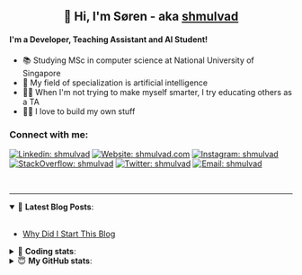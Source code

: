 <h2 align="center">
	👋 Hi, I'm Søren - aka <a href="https://shmulvad.com">shmulvad</a>
</h2>

#### I'm a Developer, Teaching Assistant and AI Student!
- 📚 Studying MSc in computer science at National University of Singapore
- 🧠 My field of specialization is artificial intelligence
- 👨‍🏫 When I'm not trying to make myself smarter, I try educating others as a TA
- 👨‍💻 I love to build my own stuff

### Connect with me:

[![Linkedin: shmulvad](https://img.shields.io/badge/shmulvad-blue?style=flat&logo=Linkedin&logoColor=white)][linkedin]
[![Website: shmulvad.com](https://img.shields.io/badge/shmulvad.com-47CCCC?&style=flat&logo=Google-Chrome&logoColor=white)][website]
[![Instagram: shmulvad](https://img.shields.io/badge/-@shmulvad-purple?style=flat&logo=Instagram&logoColor=white)][instagram]
[![StackOverflow: shmulvad](https://img.shields.io/badge/shmulvad-FE7A16?style=flat&logo=stack-overflow&logoColor=white)][stackOverflow]
[![Twitter: shmulvad](https://img.shields.io/badge/@shmulvad-1ca0f1?style=flat&logo=twitter&logoColor=white)][twitter]
[![Email: shmulvad](https://img.shields.io/badge/shmulvad-D14836?style=flat&logo=gmail&logoColor=white)][mail]

<br />

---

<details open>
 <summary>📕 <b>Latest Blog Posts</b>: </summary>

<br>

<!-- BLOG-POST-LIST:START -->
- [Why Did I Start This Blog](https://shmulvad.com/blog/why-did-start-this-blog)
<!-- BLOG-POST-LIST:END -->

</details>

<!-- --- -->

<details>
 <summary>🤖 <b>Coding stats</b>: </summary>

<br>

<!--START_SECTION:waka-->
**I'm a Night 🦉** 

```text
🌞 Morning    75 commits     ████░░░░░░░░░░░░░░░░░░░░░   18.84% 
🌆 Daytime    102 commits    ██████░░░░░░░░░░░░░░░░░░░   25.63% 
🌃 Evening    98 commits     ██████░░░░░░░░░░░░░░░░░░░   24.62% 
🌙 Night      123 commits    ███████░░░░░░░░░░░░░░░░░░   30.9%

```


📊 **This Week I Spent My Time On** 

```text
💬 Programming Languages: 
Python                   9 hrs 25 mins       ███████████████░░░░░░░░░░   61.01% 
Other                    5 hrs 41 mins       █████████░░░░░░░░░░░░░░░░   36.81% 
Text                     14 mins             ░░░░░░░░░░░░░░░░░░░░░░░░░   1.57% 
TeX                      5 mins              ░░░░░░░░░░░░░░░░░░░░░░░░░   0.61%

🔥 Editors: 
Sublime Text             8 hrs               █████████████░░░░░░░░░░░░   51.82% 
Zsh                      5 hrs 39 mins       █████████░░░░░░░░░░░░░░░░   36.68% 
VS Code                  1 hr 46 mins        ███░░░░░░░░░░░░░░░░░░░░░░   11.51%

🐱‍💻 Projects: 
Unknown Project          9 hrs 20 mins       ███████████████░░░░░░░░░░   60.52% 
Terminal                 5 hrs 39 mins       █████████░░░░░░░░░░░░░░░░   36.68% 
SLP-Exer                 25 mins             ░░░░░░░░░░░░░░░░░░░░░░░░░   2.76% 
ai-planning              0 secs              ░░░░░░░░░░░░░░░░░░░░░░░░░   0.05%

```


<!--END_SECTION:waka-->

</details>

<!-- --- -->

<details>
 <summary>😇 <b>My GitHub stats</b>: </summary>

<br>

<img align="left" alt="shmulvad's Github Stats" src="https://github-readme-stats.vercel.app/api?username=shmulvad&show_icons=true&hide_border=true" />

</details>



[website]: https://shmulvad.com
[twitter]: https://twitter.com/shmulvad
[linkedin]: https://linkedin.com/in/shmulvad
[instagram]: https://instagram.com/shmulvad
[stackOverflow]: https://stackoverflow.com/users/9248793/shmulvad
[mail]: mailto:shmulvad@gmail.com
[github]: https://github.com/shmulvad

